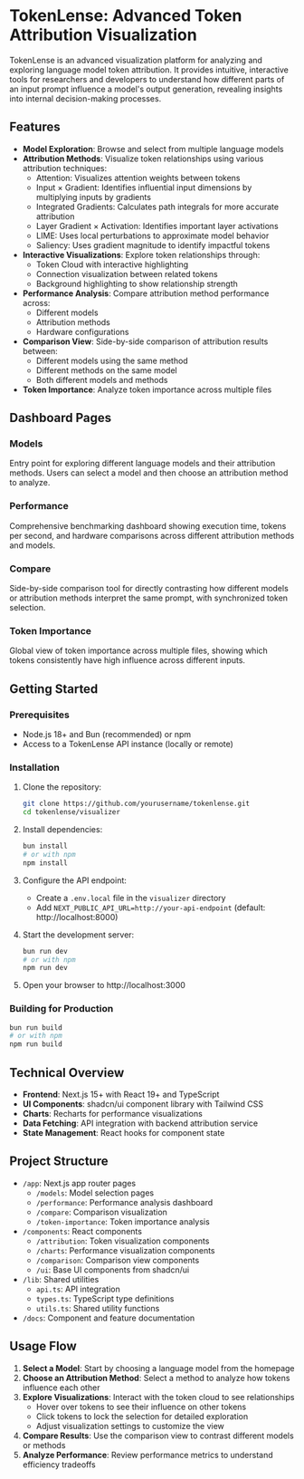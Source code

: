 # TokenLense: Advanced Token Attribution Visualization

TokenLense is an advanced visualization platform for analyzing and exploring language model token attribution. It provides intuitive, interactive tools for researchers and developers to understand how different parts of an input prompt influence a model's output generation, revealing insights into internal decision-making processes.

## Features

- **Model Exploration**: Browse and select from multiple language models
- **Attribution Methods**: Visualize token relationships using various attribution techniques:
  - Attention: Visualizes attention weights between tokens
  - Input × Gradient: Identifies influential input dimensions by multiplying inputs by gradients
  - Integrated Gradients: Calculates path integrals for more accurate attribution
  - Layer Gradient × Activation: Identifies important layer activations
  - LIME: Uses local perturbations to approximate model behavior
  - Saliency: Uses gradient magnitude to identify impactful tokens
- **Interactive Visualizations**: Explore token relationships through:
  - Token Cloud with interactive highlighting
  - Connection visualization between related tokens
  - Background highlighting to show relationship strength
- **Performance Analysis**: Compare attribution method performance across:
  - Different models
  - Attribution methods
  - Hardware configurations
- **Comparison View**: Side-by-side comparison of attribution results between:
  - Different models using the same method
  - Different methods on the same model
  - Both different models and methods
- **Token Importance**: Analyze token importance across multiple files

## Dashboard Pages

### Models
Entry point for exploring different language models and their attribution methods. Users can select a model and then choose an attribution method to analyze.

### Performance
Comprehensive benchmarking dashboard showing execution time, tokens per second, and hardware comparisons across different attribution methods and models.

### Compare
Side-by-side comparison tool for directly contrasting how different models or attribution methods interpret the same prompt, with synchronized token selection.

### Token Importance
Global view of token importance across multiple files, showing which tokens consistently have high influence across different inputs.

## Getting Started

### Prerequisites

- Node.js 18+ and Bun (recommended) or npm
- Access to a TokenLense API instance (locally or remote)

### Installation

1. Clone the repository:
   ```bash
   git clone https://github.com/yourusername/tokenlense.git
   cd tokenlense/visualizer
   ```

2. Install dependencies:
   ```bash
   bun install
   # or with npm
   npm install
   ```

3. Configure the API endpoint:
   - Create a `.env.local` file in the `visualizer` directory
   - Add `NEXT_PUBLIC_API_URL=http://your-api-endpoint` (default: http://localhost:8000)

4. Start the development server:
   ```bash
   bun run dev
   # or with npm
   npm run dev
   ```

5. Open your browser to http://localhost:3000

### Building for Production

```bash
bun run build
# or with npm
npm run build
```

## Technical Overview

- **Frontend**: Next.js 15+ with React 19+ and TypeScript
- **UI Components**: shadcn/ui component library with Tailwind CSS
- **Charts**: Recharts for performance visualizations
- **Data Fetching**: API integration with backend attribution service
- **State Management**: React hooks for component state

## Project Structure

- `/app`: Next.js app router pages
  - `/models`: Model selection pages
  - `/performance`: Performance analysis dashboard
  - `/compare`: Comparison visualization
  - `/token-importance`: Token importance analysis
- `/components`: React components
  - `/attribution`: Token visualization components
  - `/charts`: Performance visualization components
  - `/comparison`: Comparison view components
  - `/ui`: Base UI components from shadcn/ui
- `/lib`: Shared utilities
  - `api.ts`: API integration
  - `types.ts`: TypeScript type definitions
  - `utils.ts`: Shared utility functions
- `/docs`: Component and feature documentation

## Usage Flow

1. **Select a Model**: Start by choosing a language model from the homepage
2. **Choose an Attribution Method**: Select a method to analyze how tokens influence each other
3. **Explore Visualizations**: Interact with the token cloud to see relationships
   - Hover over tokens to see their influence on other tokens
   - Click tokens to lock the selection for detailed exploration
   - Adjust visualization settings to customize the view
4. **Compare Results**: Use the comparison view to contrast different models or methods
5. **Analyze Performance**: Review performance metrics to understand efficiency tradeoffs